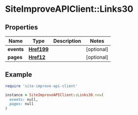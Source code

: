 # SiteImproveAPIClient::Links30

## Properties

| Name | Type | Description | Notes |
| ---- | ---- | ----------- | ----- |
| **events** | [**Href199**](Href199.md) |  | [optional] |
| **pages** | [**Href12**](Href12.md) |  | [optional] |

## Example

```ruby
require 'site-improve-api-client'

instance = SiteImproveAPIClient::Links30.new(
  events: null,
  pages: null
)
```

